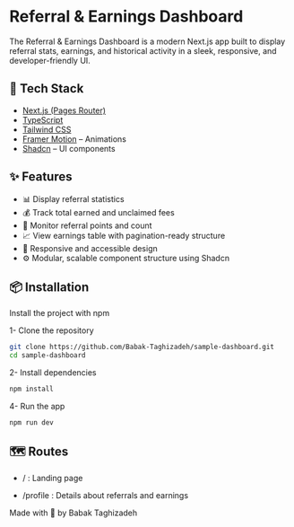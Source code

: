 # Referral & Earnings Dashboard

The Referral & Earnings Dashboard is a modern Next.js app built to display referral stats, earnings, and historical activity in a sleek, responsive, and developer-friendly UI.

## 🚀 Tech Stack

- [Next.js (Pages Router)](https://nextjs.org//)
- [TypeScript](https://www.typescriptlang.org/)
- [Tailwind CSS](https://tailwindcss.com/)
- [Framer Motion](https://motion.dev//) – Animations
- [Shadcn](https://ui.shadcn.com//) – UI components

## ✨ Features

- 📊 Display referral statistics
- 💰 Track total earned and unclaimed fees
- 🎁 Monitor referral points and count
- 📈 View earnings table with pagination-ready structure
- 💅 Responsive and accessible design
- ⚙️ Modular, scalable component structure using Shadcn

## 📦 Installation

Install the project with npm

1- Clone the repository

```bash
git clone https://github.com/Babak-Taghizadeh/sample-dashboard.git
cd sample-dashboard
```

2- Install dependencies

```bash
npm install
```

4- Run the app

```bash
npm run dev
```

## 🗺️ Routes

- / : Landing page

- /profile : Details about referrals and earnings

Made with 🖤 by Babak Taghizadeh
